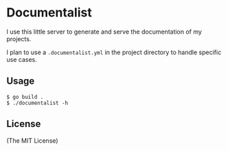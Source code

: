 # Documentalist

I use this little server to generate and serve the documentation of my projects.

I plan to use a `.documentalist.yml` in the project directory to handle specific use cases.

## Usage

```
$ go build .
$ ./documentalist -h
```

## License

(The MIT License)
